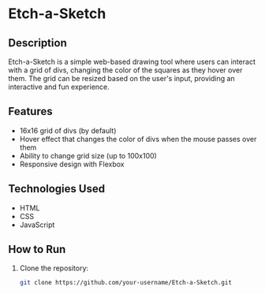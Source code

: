 # Etch-a-Sketch

## Description
Etch-a-Sketch is a simple web-based drawing tool where users can interact with a grid of divs, changing the color of the squares as they hover over them. The grid can be resized based on the user's input, providing an interactive and fun experience.

## Features
- 16x16 grid of divs (by default)
- Hover effect that changes the color of divs when the mouse passes over them
- Ability to change grid size (up to 100x100)
- Responsive design with Flexbox

## Technologies Used
- HTML
- CSS
- JavaScript

## How to Run
1. Clone the repository:
   ```bash
   git clone https://github.com/your-username/Etch-a-Sketch.git
